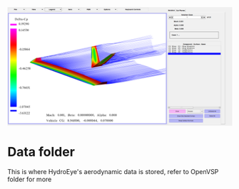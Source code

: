 ![alt text](https://github.com/Fer-29/HydroEye-GNC/blob/main/Data/Capture.PNG)
# Data folder 
This is where HydroEye's aerodynamic data is stored, refer to OpenVSP folder for more
